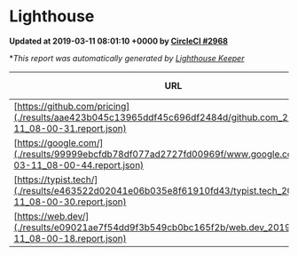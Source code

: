 
# Lighthouse

**Updated at 2019-03-11 08:01:10 +0000 by [CircleCI #2968](https://circleci.com/gh/ItinerisLtd/lighthouse-keeper-example/2968)**

**This report was automatically generated by [Lighthouse Keeper](https://github.com/itinerisltd/lighthouse-keeper)*

| URL | Performance | Accessibility | Best Practices | SEO | PWA | Updated At |
| --- | --- | --- | --- | --- | --- | --- |
| [https://github.com/pricing](./results/aae423b045c13965ddf45c696df2484d/github.com_2019-03-11_08-00-31.report.json) | 0.8 | 0.89 | 0.93 | 0.91 | 0.58 | 2019-03-11T08:00:31.433Z |
| [https://google.com/](./results/99999ebcfdb78df077ad2727fd00969f/www.google.com_2019-03-11_08-00-44.report.json) | 0.95 | 0.71 | 0.93 | 0.82 | 0.58 | 2019-03-11T08:00:44.300Z |
| [https://typist.tech/](./results/e463522d02041e06b035e8f61910fd43/typist.tech_2019-03-11_08-00-30.report.json) | 1 |  |  |  |  | 2019-03-11T08:00:30.799Z |
| [https://web.dev/](./results/e09021ae7f54dd9f3b549cb0bc165f2b/web.dev_2019-03-11_08-00-18.report.json) | 0.96 | 0.93 | 1 | 0.87 | 1 | 2019-03-11T08:00:18.458Z |
